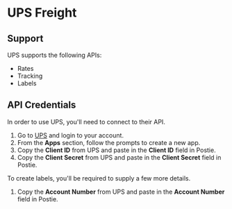 # UPS Freight

## Support
UPS supports the following APIs:
- Rates
- Tracking
- Labels

## API Credentials
In order to use UPS, you'll need to connect to their API. 

1. Go to <a href="https://developer.ups.com" target="_blank">UPS</a> and login to your account.
1. From the **Apps** section, follow the prompts to create a new app.
1. Copy the **Client ID** from UPS and paste in the **Client ID** field in Postie.
1. Copy the **Client Secret** from UPS and paste in the **Client Secret** field in Postie.

To create labels, you'll be required to supply a few more details.

1. Copy the **Account Number** from UPS and paste in the **Account Number** field in Postie.
